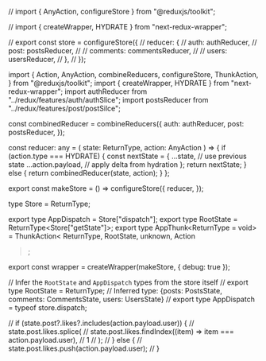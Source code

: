 // import { AnyAction, configureStore } from "@reduxjs/toolkit";

// import { createWrapper, HYDRATE } from "next-redux-wrapper";

// export const store = configureStore({
// reducer: {
// auth: authReducer,
// post: postsReducer,
// // comments: commentsReducer,
// // users: usersReducer,
// },
// });

import {
Action,
AnyAction,
combineReducers,
configureStore,
ThunkAction,
} from "@reduxjs/toolkit";
import { createWrapper, HYDRATE } from "next-redux-wrapper";
import authReducer from "../redux/features/auth/authSlice";
import postsReducer from "../redux/features/post/postSilce";

const combinedReducer = combineReducers({
auth: authReducer,
post: postsReducer,
});

const reducer: any = (
state: ReturnType<typeof combinedReducer>,
action: AnyAction
) => {
if (action.type === HYDRATE) {
const nextState = {
...state, // use previous state
...action.payload, // apply delta from hydration
};
return nextState;
} else {
return combinedReducer(state, action);
}
};

export const makeStore = () =>
configureStore({
reducer,
});

type Store = ReturnType<typeof makeStore>;

export type AppDispatch = Store["dispatch"];
export type RootState = ReturnType<Store["getState"]>;
export type AppThunk<ReturnType = void> = ThunkAction<
ReturnType,
RootState,
unknown,
Action<string>

> ;

export const wrapper = createWrapper(makeStore, { debug: true });

// Infer the `RootState` and `AppDispatch` types from the store itself
// export type RootState = ReturnType<typeof store.getState>;
// Inferred type: {posts: PostsState, comments: CommentsState, users: UsersState}
// export type AppDispatch = typeof store.dispatch;

// if (state.post?.likes?.includes(action.payload.user)) {
// state.post.likes.splice(
// state.post.likes.findIndex((item) => item === action.payload.user),
// 1
// );
// } else {
// state.post.likes.push(action.payload.user);
// }

